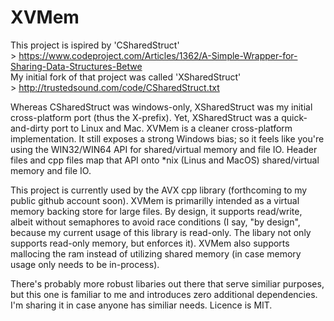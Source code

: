 # XVMem
This project is ispired by 'CSharedStruct'<br> > https://www.codeproject.com/Articles/1362/A-Simple-Wrapper-for-Sharing-Data-Structures-Betwe <br>
My initial fork of that project was called 'XSharedStruct' <br> > http://trustedsound.com/code/CSharedStruct.txt <br>

Whereas CSharedStruct was windows-only, XSharedStruct was my initial cross-platform port (thus the X-prefix).  Yet, XSharedStruct was a quick-and-dirty port to Linux and Mac. XVMem is a cleaner cross-platform implementation.  It still exposes a strong Windows bias; so it feels like you're using the WIN32/WIN64 API for shared/virtual memory and file IO.  Header files and cpp files map that API onto *nix (Linus and MacOS) shared/virtual memory and file IO.

This project is currently used by the AVX cpp library (forthcoming to my public github account soon).  XVMem is primarilly intended as a virtual memory backing store for large files.  By design, it supports read/write, albeit without semaphores to avoid race conditions (I say, "by design", because my current usage of this library is read-only. The libary not only supports read-only memory, but enforces it).  XVMem also supports mallocing the ram instead of utilizing shared memory (in case memory usage only needs to be in-process).

There's probably more robust libaries out there that serve similiar purposes, but this one is familiar to me and introduces zero additional dependencies.  I'm sharing it in case anyone has similiar needs.  Licence is MIT.
